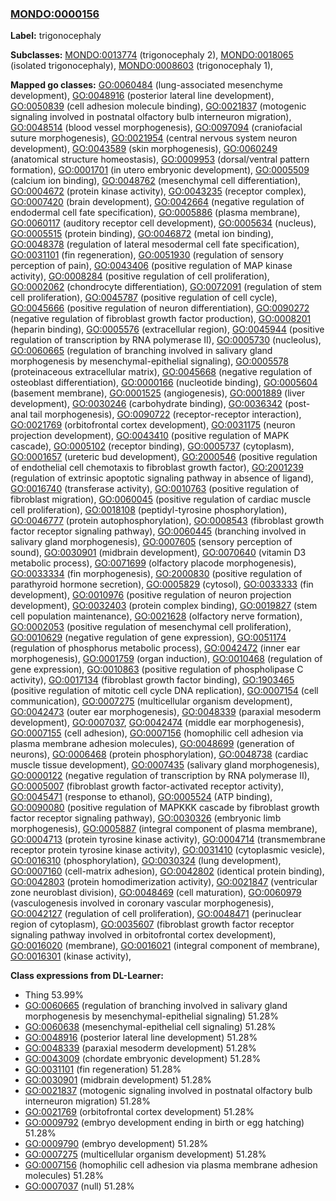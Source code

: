 
### [MONDO:0000156](http://purl.obolibrary.org/obo/MONDO_0000156)
**Label:** trigonocephaly

**Subclasses:** [MONDO:0013774](http://purl.obolibrary.org/obo/MONDO_0013774) (trigonocephaly 2), [MONDO:0018065](http://purl.obolibrary.org/obo/MONDO_0018065) (isolated trigonocephaly), [MONDO:0008603](http://purl.obolibrary.org/obo/MONDO_0008603) (trigonocephaly 1), 

**Mapped go classes:** [GO:0060484](http://purl.obolibrary.org/obo/GO_0060484) (lung-associated mesenchyme development), [GO:0048916](http://purl.obolibrary.org/obo/GO_0048916) (posterior lateral line development), [GO:0050839](http://purl.obolibrary.org/obo/GO_0050839) (cell adhesion molecule binding), [GO:0021837](http://purl.obolibrary.org/obo/GO_0021837) (motogenic signaling involved in postnatal olfactory bulb interneuron migration), [GO:0048514](http://purl.obolibrary.org/obo/GO_0048514) (blood vessel morphogenesis), [GO:0097094](http://purl.obolibrary.org/obo/GO_0097094) (craniofacial suture morphogenesis), [GO:0021954](http://purl.obolibrary.org/obo/GO_0021954) (central nervous system neuron development), [GO:0043589](http://purl.obolibrary.org/obo/GO_0043589) (skin morphogenesis), [GO:0060249](http://purl.obolibrary.org/obo/GO_0060249) (anatomical structure homeostasis), [GO:0009953](http://purl.obolibrary.org/obo/GO_0009953) (dorsal/ventral pattern formation), [GO:0001701](http://purl.obolibrary.org/obo/GO_0001701) (in utero embryonic development), [GO:0005509](http://purl.obolibrary.org/obo/GO_0005509) (calcium ion binding), [GO:0048762](http://purl.obolibrary.org/obo/GO_0048762) (mesenchymal cell differentiation), [GO:0004672](http://purl.obolibrary.org/obo/GO_0004672) (protein kinase activity), [GO:0043235](http://purl.obolibrary.org/obo/GO_0043235) (receptor complex), [GO:0007420](http://purl.obolibrary.org/obo/GO_0007420) (brain development), [GO:0042664](http://purl.obolibrary.org/obo/GO_0042664) (negative regulation of endodermal cell fate specification), [GO:0005886](http://purl.obolibrary.org/obo/GO_0005886) (plasma membrane), [GO:0060117](http://purl.obolibrary.org/obo/GO_0060117) (auditory receptor cell development), [GO:0005634](http://purl.obolibrary.org/obo/GO_0005634) (nucleus), [GO:0005515](http://purl.obolibrary.org/obo/GO_0005515) (protein binding), [GO:0046872](http://purl.obolibrary.org/obo/GO_0046872) (metal ion binding), [GO:0048378](http://purl.obolibrary.org/obo/GO_0048378) (regulation of lateral mesodermal cell fate specification), [GO:0031101](http://purl.obolibrary.org/obo/GO_0031101) (fin regeneration), [GO:0051930](http://purl.obolibrary.org/obo/GO_0051930) (regulation of sensory perception of pain), [GO:0043406](http://purl.obolibrary.org/obo/GO_0043406) (positive regulation of MAP kinase activity), [GO:0008284](http://purl.obolibrary.org/obo/GO_0008284) (positive regulation of cell proliferation), [GO:0002062](http://purl.obolibrary.org/obo/GO_0002062) (chondrocyte differentiation), [GO:0072091](http://purl.obolibrary.org/obo/GO_0072091) (regulation of stem cell proliferation), [GO:0045787](http://purl.obolibrary.org/obo/GO_0045787) (positive regulation of cell cycle), [GO:0045666](http://purl.obolibrary.org/obo/GO_0045666) (positive regulation of neuron differentiation), [GO:0090272](http://purl.obolibrary.org/obo/GO_0090272) (negative regulation of fibroblast growth factor production), [GO:0008201](http://purl.obolibrary.org/obo/GO_0008201) (heparin binding), [GO:0005576](http://purl.obolibrary.org/obo/GO_0005576) (extracellular region), [GO:0045944](http://purl.obolibrary.org/obo/GO_0045944) (positive regulation of transcription by RNA polymerase II), [GO:0005730](http://purl.obolibrary.org/obo/GO_0005730) (nucleolus), [GO:0060665](http://purl.obolibrary.org/obo/GO_0060665) (regulation of branching involved in salivary gland morphogenesis by mesenchymal-epithelial signaling), [GO:0005578](http://purl.obolibrary.org/obo/GO_0005578) (proteinaceous extracellular matrix), [GO:0045668](http://purl.obolibrary.org/obo/GO_0045668) (negative regulation of osteoblast differentiation), [GO:0000166](http://purl.obolibrary.org/obo/GO_0000166) (nucleotide binding), [GO:0005604](http://purl.obolibrary.org/obo/GO_0005604) (basement membrane), [GO:0001525](http://purl.obolibrary.org/obo/GO_0001525) (angiogenesis), [GO:0001889](http://purl.obolibrary.org/obo/GO_0001889) (liver development), [GO:0030246](http://purl.obolibrary.org/obo/GO_0030246) (carbohydrate binding), [GO:0036342](http://purl.obolibrary.org/obo/GO_0036342) (post-anal tail morphogenesis), [GO:0090722](http://purl.obolibrary.org/obo/GO_0090722) (receptor-receptor interaction), [GO:0021769](http://purl.obolibrary.org/obo/GO_0021769) (orbitofrontal cortex development), [GO:0031175](http://purl.obolibrary.org/obo/GO_0031175) (neuron projection development), [GO:0043410](http://purl.obolibrary.org/obo/GO_0043410) (positive regulation of MAPK cascade), [GO:0005102](http://purl.obolibrary.org/obo/GO_0005102) (receptor binding), [GO:0005737](http://purl.obolibrary.org/obo/GO_0005737) (cytoplasm), [GO:0001657](http://purl.obolibrary.org/obo/GO_0001657) (ureteric bud development), [GO:2000546](http://purl.obolibrary.org/obo/GO_2000546) (positive regulation of endothelial cell chemotaxis to fibroblast growth factor), [GO:2001239](http://purl.obolibrary.org/obo/GO_2001239) (regulation of extrinsic apoptotic signaling pathway in absence of ligand), [GO:0016740](http://purl.obolibrary.org/obo/GO_0016740) (transferase activity), [GO:0010763](http://purl.obolibrary.org/obo/GO_0010763) (positive regulation of fibroblast migration), [GO:0060045](http://purl.obolibrary.org/obo/GO_0060045) (positive regulation of cardiac muscle cell proliferation), [GO:0018108](http://purl.obolibrary.org/obo/GO_0018108) (peptidyl-tyrosine phosphorylation), [GO:0046777](http://purl.obolibrary.org/obo/GO_0046777) (protein autophosphorylation), [GO:0008543](http://purl.obolibrary.org/obo/GO_0008543) (fibroblast growth factor receptor signaling pathway), [GO:0060445](http://purl.obolibrary.org/obo/GO_0060445) (branching involved in salivary gland morphogenesis), [GO:0007605](http://purl.obolibrary.org/obo/GO_0007605) (sensory perception of sound), [GO:0030901](http://purl.obolibrary.org/obo/GO_0030901) (midbrain development), [GO:0070640](http://purl.obolibrary.org/obo/GO_0070640) (vitamin D3 metabolic process), [GO:0071699](http://purl.obolibrary.org/obo/GO_0071699) (olfactory placode morphogenesis), [GO:0033334](http://purl.obolibrary.org/obo/GO_0033334) (fin morphogenesis), [GO:2000830](http://purl.obolibrary.org/obo/GO_2000830) (positive regulation of parathyroid hormone secretion), [GO:0005829](http://purl.obolibrary.org/obo/GO_0005829) (cytosol), [GO:0033333](http://purl.obolibrary.org/obo/GO_0033333) (fin development), [GO:0010976](http://purl.obolibrary.org/obo/GO_0010976) (positive regulation of neuron projection development), [GO:0032403](http://purl.obolibrary.org/obo/GO_0032403) (protein complex binding), [GO:0019827](http://purl.obolibrary.org/obo/GO_0019827) (stem cell population maintenance), [GO:0021628](http://purl.obolibrary.org/obo/GO_0021628) (olfactory nerve formation), [GO:0002053](http://purl.obolibrary.org/obo/GO_0002053) (positive regulation of mesenchymal cell proliferation), [GO:0010629](http://purl.obolibrary.org/obo/GO_0010629) (negative regulation of gene expression), [GO:0051174](http://purl.obolibrary.org/obo/GO_0051174) (regulation of phosphorus metabolic process), [GO:0042472](http://purl.obolibrary.org/obo/GO_0042472) (inner ear morphogenesis), [GO:0001759](http://purl.obolibrary.org/obo/GO_0001759) (organ induction), [GO:0010468](http://purl.obolibrary.org/obo/GO_0010468) (regulation of gene expression), [GO:0010863](http://purl.obolibrary.org/obo/GO_0010863) (positive regulation of phospholipase C activity), [GO:0017134](http://purl.obolibrary.org/obo/GO_0017134) (fibroblast growth factor binding), [GO:1903465](http://purl.obolibrary.org/obo/GO_1903465) (positive regulation of mitotic cell cycle DNA replication), [GO:0007154](http://purl.obolibrary.org/obo/GO_0007154) (cell communication), [GO:0007275](http://purl.obolibrary.org/obo/GO_0007275) (multicellular organism development), [GO:0042473](http://purl.obolibrary.org/obo/GO_0042473) (outer ear morphogenesis), [GO:0048339](http://purl.obolibrary.org/obo/GO_0048339) (paraxial mesoderm development), [GO:0007037](http://purl.obolibrary.org/obo/GO_0007037), [GO:0042474](http://purl.obolibrary.org/obo/GO_0042474) (middle ear morphogenesis), [GO:0007155](http://purl.obolibrary.org/obo/GO_0007155) (cell adhesion), [GO:0007156](http://purl.obolibrary.org/obo/GO_0007156) (homophilic cell adhesion via plasma membrane adhesion molecules), [GO:0048699](http://purl.obolibrary.org/obo/GO_0048699) (generation of neurons), [GO:0006468](http://purl.obolibrary.org/obo/GO_0006468) (protein phosphorylation), [GO:0048738](http://purl.obolibrary.org/obo/GO_0048738) (cardiac muscle tissue development), [GO:0007435](http://purl.obolibrary.org/obo/GO_0007435) (salivary gland morphogenesis), [GO:0000122](http://purl.obolibrary.org/obo/GO_0000122) (negative regulation of transcription by RNA polymerase II), [GO:0005007](http://purl.obolibrary.org/obo/GO_0005007) (fibroblast growth factor-activated receptor activity), [GO:0045471](http://purl.obolibrary.org/obo/GO_0045471) (response to ethanol), [GO:0005524](http://purl.obolibrary.org/obo/GO_0005524) (ATP binding), [GO:0090080](http://purl.obolibrary.org/obo/GO_0090080) (positive regulation of MAPKKK cascade by fibroblast growth factor receptor signaling pathway), [GO:0030326](http://purl.obolibrary.org/obo/GO_0030326) (embryonic limb morphogenesis), [GO:0005887](http://purl.obolibrary.org/obo/GO_0005887) (integral component of plasma membrane), [GO:0004713](http://purl.obolibrary.org/obo/GO_0004713) (protein tyrosine kinase activity), [GO:0004714](http://purl.obolibrary.org/obo/GO_0004714) (transmembrane receptor protein tyrosine kinase activity), [GO:0031410](http://purl.obolibrary.org/obo/GO_0031410) (cytoplasmic vesicle), [GO:0016310](http://purl.obolibrary.org/obo/GO_0016310) (phosphorylation), [GO:0030324](http://purl.obolibrary.org/obo/GO_0030324) (lung development), [GO:0007160](http://purl.obolibrary.org/obo/GO_0007160) (cell-matrix adhesion), [GO:0042802](http://purl.obolibrary.org/obo/GO_0042802) (identical protein binding), [GO:0042803](http://purl.obolibrary.org/obo/GO_0042803) (protein homodimerization activity), [GO:0021847](http://purl.obolibrary.org/obo/GO_0021847) (ventricular zone neuroblast division), [GO:0048469](http://purl.obolibrary.org/obo/GO_0048469) (cell maturation), [GO:0060979](http://purl.obolibrary.org/obo/GO_0060979) (vasculogenesis involved in coronary vascular morphogenesis), [GO:0042127](http://purl.obolibrary.org/obo/GO_0042127) (regulation of cell proliferation), [GO:0048471](http://purl.obolibrary.org/obo/GO_0048471) (perinuclear region of cytoplasm), [GO:0035607](http://purl.obolibrary.org/obo/GO_0035607) (fibroblast growth factor receptor signaling pathway involved in orbitofrontal cortex development), [GO:0016020](http://purl.obolibrary.org/obo/GO_0016020) (membrane), [GO:0016021](http://purl.obolibrary.org/obo/GO_0016021) (integral component of membrane), [GO:0016301](http://purl.obolibrary.org/obo/GO_0016301) (kinase activity), 

**Class expressions from DL-Learner:**

- Thing 53.99%
- [GO:0060665](http://purl.obolibrary.org/obo/GO_0060665) (regulation of branching involved in salivary gland morphogenesis by mesenchymal-epithelial signaling) 51.28%
- [GO:0060638](http://purl.obolibrary.org/obo/GO_0060638) (mesenchymal-epithelial cell signaling) 51.28%
- [GO:0048916](http://purl.obolibrary.org/obo/GO_0048916) (posterior lateral line development) 51.28%
- [GO:0048339](http://purl.obolibrary.org/obo/GO_0048339) (paraxial mesoderm development) 51.28%
- [GO:0043009](http://purl.obolibrary.org/obo/GO_0043009) (chordate embryonic development) 51.28%
- [GO:0031101](http://purl.obolibrary.org/obo/GO_0031101) (fin regeneration) 51.28%
- [GO:0030901](http://purl.obolibrary.org/obo/GO_0030901) (midbrain development) 51.28%
- [GO:0021837](http://purl.obolibrary.org/obo/GO_0021837) (motogenic signaling involved in postnatal olfactory bulb interneuron migration) 51.28%
- [GO:0021769](http://purl.obolibrary.org/obo/GO_0021769) (orbitofrontal cortex development) 51.28%
- [GO:0009792](http://purl.obolibrary.org/obo/GO_0009792) (embryo development ending in birth or egg hatching) 51.28%
- [GO:0009790](http://purl.obolibrary.org/obo/GO_0009790) (embryo development) 51.28%
- [GO:0007275](http://purl.obolibrary.org/obo/GO_0007275) (multicellular organism development) 51.28%
- [GO:0007156](http://purl.obolibrary.org/obo/GO_0007156) (homophilic cell adhesion via plasma membrane adhesion molecules) 51.28%
- [GO:0007037](http://purl.obolibrary.org/obo/GO_0007037) (null) 51.28%


